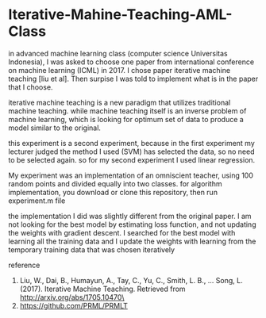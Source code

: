 # Iterative-Mahine-Teaching-AML-Class


in advanced machine learning class (computer science Universitas Indonesia), I was asked to choose one paper from international conference on machine learning (ICML) in 2017. I chose paper iterative machine teaching [liu et al]. Then surpise I was told to implement what is in the paper that I choose.

iterative machine teaching is a new paradigm that utilizes traditional machine teaching. while machine teaching itself is an inverse problem of machine learning, which is looking for optimum set of data to produce a model similar to the original.

this experiment is a second experiment, because in the first experiment my lecturer judged the method I used (SVM) has selected the data, so no need to be selected again. so for my second experiment I used linear regression.

My experiment was an implementation of an omniscient teacher, using 100 random points and divided equally into two classes. for algorithm implementation, you download or clone this repository, then run experiment.m file

the implementation I did was slightly different from the original paper. I am not looking for the best model by estimating loss function, and not updating the weights with gradient descent. I searched for the best model with learning all the training data and I update the weights with learning from the temporary training data that was chosen iteratively

reference
1. Liu, W., Dai, B., Humayun, A., Tay, C., Yu, C., Smith, L. B., … Song, L. (2017). Iterative Machine Teaching. Retrieved from http://arxiv.org/abs/1705.10470\
2. https://github.com/PRML/PRMLT
